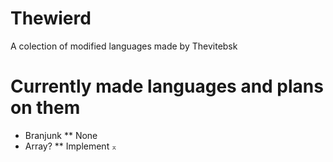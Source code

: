 # Thewierd
A colection of modified languages made by Thevitebsk
# Currently made languages and plans on them
* Branjunk
** None
* Array?
** Implement `⌅`
